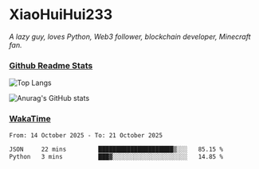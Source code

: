 # XiaoHuiHui233

*A lazy guy, loves Python, Web3 follower, blockchain developer, Minecraft fan.*

### [Github Readme Stats](https://github.com/anuraghazra/github-readme-stats)

![Top Langs](https://github-readme-stats.vercel.app/api/top-langs/?username=XiaoHuiHui233&layout=compact&theme=github_dark)

![Anurag's GitHub stats](https://github-readme-stats.vercel.app/api?username=XiaoHuiHui233&show_icons=true&theme=github_dark)

### [WakaTime](https://wakatime.com)

<!--START_SECTION:waka-->

```txt
From: 14 October 2025 - To: 21 October 2025

JSON     22 mins         █████████████████████▒░░░   85.15 %
Python   3 mins          ███▓░░░░░░░░░░░░░░░░░░░░░   14.85 %
```

<!--END_SECTION:waka-->
